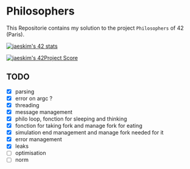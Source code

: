 # Philosophers

This Repositorie contains my solution to the project `Philosophers` of 42 (Paris).

[![jaeskim's 42 stats](https://badge42.herokuapp.com/api/stats/cmaginot?cursus=42cursus&privacyName=true)](https://github.com/JaeSeoKim/badge42)

[![jaeskim's 42Project Score](https://badge42.herokuapp.com/api/project/cmaginot/philosophers)](https://github.com/JaeSeoKim/badge42)

## TODO

- [x] parsing
- [x] error on argc ?
- [x] threading
- [x] message management
- [x] philo loop, fonction for sleeping and thinking
- [x] fonction for taking fork and manage fork for eating
- [x] simulation end management and manage fork needed for it
- [x] error management
- [x] leaks
- [ ] optimisation
- [ ] norm